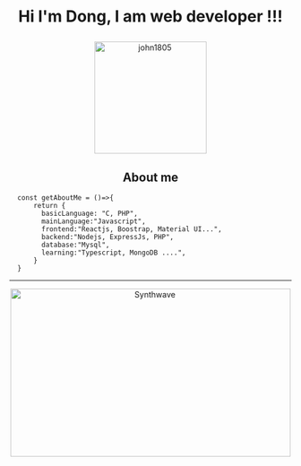 # <p align="center">Hi  I'm Dong, I am web developer !!!</p>

<p align="center">
	<a href="https://github.com/ngocdong1999">
	<img src="https://avatars.githubusercontent.com/u/57401513?v=4" width = "200" alt="john1805">
	</a>
</p>

<h2 align="center">About me</h2>

```JS
  const getAboutMe = ()=>{
      return {
        basicLanguage: "C, PHP",
        mainLanguage:"Javascript",
        frontend:"Reactjs, Boostrap, Material UI...",
        backend:"Nodejs, ExpressJs, PHP",
        database:"Mysql",
        learning:"Typescript, MongoDB ....",
      }
  }
```



<hr>

<p align="center"><img src="https://c.tenor.com/bQOub9mu7LcAAAAd/ji-typing.gif" alt="Synthwave" height="300" width="500"></p>
